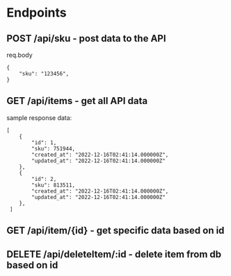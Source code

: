# Endpoints

## POST /api/sku - post data to the API
req.body 
```
{
    "sku": "123456",
}
```

## GET /api/items - get all API data
sample response data:
```
[
	{
		"id": 1,
		"sku": 751944,
		"created_at": "2022-12-16T02:41:14.000000Z",
		"updated_at": "2022-12-16T02:41:14.000000Z"
	},
	{
		"id": 2,
		"sku": 813511,
		"created_at": "2022-12-16T02:41:14.000000Z",
		"updated_at": "2022-12-16T02:41:14.000000Z"
	},
 ]  
```

## GET /api/item/{id} - get specific data based on id

## DELETE /api/deleteItem/:id - delete item from db based on id
